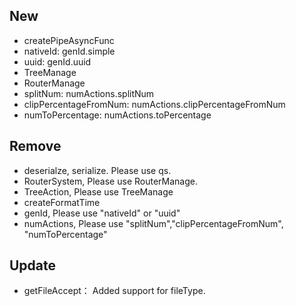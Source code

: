 ## New
- createPipeAsyncFunc
- nativeId: genId.simple
- uuid: genId.uuid
- TreeManage
- RouterManage
- splitNum: numActions.splitNum
- clipPercentageFromNum: numActions.clipPercentageFromNum
- numToPercentage: numActions.toPercentage

## Remove
- deserialze, serialize. Please use qs.
- RouterSystem, Please use RouterManage.
- TreeAction, Please use TreeManage
- createFormatTime
- genId, Please use "nativeId" or "uuid"
- numActions, Please use "splitNum","clipPercentageFromNum", "numToPercentage"

## Update
- getFileAccept： Added support for fileType.
